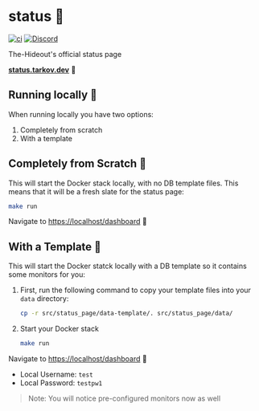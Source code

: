 # status 🚦

[![ci](https://github.com/the-hideout/status/actions/workflows/ci.yml/badge.svg)](https://github.com/the-hideout/status/actions/workflows/ci.yml) [![Discord](https://img.shields.io/discord/956236955815907388?color=7388DA&label=Discord)](https://discord.gg/XPAsKGHSzH)

The-Hideout's official status page

[**status.tarkov.dev**](https://status.tarkov.dev/) 🔗

## Running locally 🔨

When running locally you have two options:

1. Completely from scratch
2. With a template

## Completely from Scratch 📰

This will start the Docker stack locally, with no DB template files. This means that it will be a fresh slate for the status page:

```bash
make run
```

Navigate to [https://localhost/dashboard](https://localhost/dashboard) 🎉

## With a Template 📄

This will start the Docker statck locally with a DB template so it contains some monitors for you:

1. First, run the following command to copy your template files into your `data` directory:

    ```bash
    cp -r src/status_page/data-template/. src/status_page/data/
    ```

1. Start your Docker stack

    ```bash
    make run
    ```

Navigate to [https://localhost/dashboard](https://localhost/dashboard) 🎉

- Local Username: `test`
- Local Password: `testpw1`

> Note: You will notice pre-configured monitors now as well
